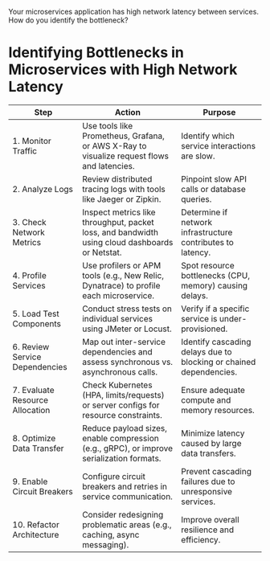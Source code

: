 
Your microservices application has high network latency between services. How do you identify the bottleneck?

# Identifying Bottlenecks in Microservices with High Network Latency

| Step                        | Action                                                                                         | Purpose                                                              |
|-----------------------------|------------------------------------------------------------------------------------------------|----------------------------------------------------------------------|
| 1. Monitor Traffic          | Use tools like Prometheus, Grafana, or AWS X-Ray to visualize request flows and latencies.     | Identify which service interactions are slow.                       |
| 2. Analyze Logs             | Review distributed tracing logs with tools like Jaeger or Zipkin.                             | Pinpoint slow API calls or database queries.                        |
| 3. Check Network Metrics    | Inspect metrics like throughput, packet loss, and bandwidth using cloud dashboards or Netstat.| Determine if network infrastructure contributes to latency.         |
| 4. Profile Services         | Use profilers or APM tools (e.g., New Relic, Dynatrace) to profile each microservice.          | Spot resource bottlenecks (CPU, memory) causing delays.             |
| 5. Load Test Components     | Conduct stress tests on individual services using JMeter or Locust.                           | Verify if a specific service is under-provisioned.                  |
| 6. Review Service Dependencies | Map out inter-service dependencies and assess synchronous vs. asynchronous calls.          | Identify cascading delays due to blocking or chained dependencies.  |
| 7. Evaluate Resource Allocation | Check Kubernetes (HPA, limits/requests) or server configs for resource constraints.       | Ensure adequate compute and memory resources.                      |
| 8. Optimize Data Transfer    | Reduce payload sizes, enable compression (e.g., gRPC), or improve serialization formats.      | Minimize latency caused by large data transfers.                    |
| 9. Enable Circuit Breakers  | Configure circuit breakers and retries in service communication.                              | Prevent cascading failures due to unresponsive services.            |
| 10. Refactor Architecture   | Consider redesigning problematic areas (e.g., caching, async messaging).                     | Improve overall resilience and efficiency.                         |

